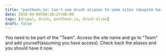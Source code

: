 ```yaml
---
title: "pantheon.io: Can't see drush aliases to some sites (despite having organization access)"
date: 2018-04-09T00:20:27+08:00
tags: [drupal, drush, pantheon.io, drush-alias]
draft: false
---
```


You need to be part of the "Team". Access the site name and go to "Team" and add yourself(assuming you have access). Check back the aliases and you should have it now.
